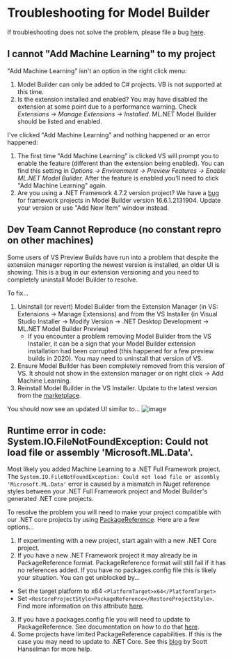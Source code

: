 # Troubleshooting for Model Builder
If troubleshooting does not solve the problem, please file a bug [here](https://github.com/dotnet/machinelearning-modelbuilder/issues/new?template=bug_report.md). 

## I cannot "Add Machine Learning" to my project

"Add Machine Learning" isn't an option in the right click menu: 
1. Model Builder can only be added to C# projects. VB is not supported at this time. 
2. Is the extension installed and enabled? You may have disabled the extension at some point due to a performance warning. Check _Extensions -> Manage Extensions -> Installed_. ML.NET Model Builder should be listed and enabled.  

I've clicked "Add Machine Learning" and nothing happened or an error happened:
1. The first time "Add Machine Learning" is clicked VS will prompt you to enable the feature (different than the extension being enabled). You can find this setting in _Options -> Environment -> Preview Features -> Enable ML.NET Model Builder._  After the feature is enabled you'll need to click "Add Machine Learning" again. 
2. Are you using a .NET Framework 4.7.2 version project? We have a [bug](https://github.com/dotnet/machinelearning-modelbuilder/issues/1511) for framework projects in Model Builder version 16.6.1.2131904. Update your version or use "Add New Item" window instead. 

## Dev Team Cannot Reproduce (no constant repro on other machines) 

Some users of VS Preview Builds have run into a problem that despite the extension manager reporting the newest version is installed, an older UI is showing. This is a bug in our extension versioning and you need to completely uninstall Model Builder to resolve. 

To fix... 

1. Uninstall (or revert) Model Builder from the Extension Manager (in VS: Extensions -> Manage Extensions) and from the VS Installer (in Visual Studio Installer -> Modify Version -> .NET Desktop Development -> ML.NET Model Builder Preview)
	- If you encounter a problem removing Model Builder from the VS Installer, it can be a sign that your Model Builder extension installation had been corrupted (this happened for a few preview builds in 2020). You may need to uninstall that version of VS.	
2. Ensure Model Builder has been completely removed from this version of VS. It should not show in the extension manager or on right click -> Add Machine Learning. 
3. Reinstall Model Builder in the VS Installer. Update to the latest version from the [marketplace](https://marketplace.visualstudio.com/items?itemName=MLNET.07&ssr=false#overview). 

You should now see an updated UI similar to... 
![image](https://user-images.githubusercontent.com/9122518/113899044-06cc3e00-9792-11eb-85e4-79a6b0d747e6.png)


## Runtime error in code: System.IO.FileNotFoundException: Could not load file or assembly 'Microsoft.ML.Data'. 

Most likely you added Machine Learning to a .NET Full Framework project. The `System.IO.FileNotFoundException: Could not load file or assembly 'Microsoft.ML.Data'` error is caused by a mismatch in Nuget reference styles between your .NET Full Framework project and Model Builder's generated .NET core projects. 

To resolve the problem you will need to make your project compatible with our .NET core projects by using [PackageReference](https://docs.microsoft.com/en-us/nuget/consume-packages/package-references-in-project-files). Here are a few options... 

1. If experimenting with a new project, start again with a new .NET Core project. 
2. If you have a new .NET Framework project it may already be in PackageReference format. PackageReference format will still fail if it has no references added. If you have no packages.config file this is likely your situation. You can get unblocked by... 
- Set the target platform to x64
	`<PlatformTarget>x64</PlatformTarget>`
- Set `<RestoreProjectStyle>PackageReference</RestoreProjectStyle>`. Find more information on this attribute [here](https://docs.microsoft.com/en-us/nuget/consume-packages/package-references-in-project-files#using-packagereference-for-a-project-with-no-packagereferences). 
3. If you have a packages.config file you will need to update to PackageReference. See documentation on how to do that [here](https://docs.microsoft.com/en-us/nuget/consume-packages/migrate-packages-config-to-package-reference).
4. Some projects have limited PackageReference capabilities. If this is the case you may need to update to .NET Core. See this [blog](https://www.hanselman.com/blog/UpgradingAnExistingNETProjectFilesToTheLeanNewCSPROJFormatFromNETCore.aspx) by Scott Hanselman for more help.
